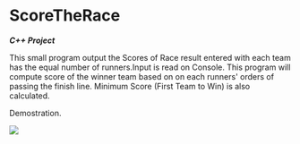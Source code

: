 # ScoreTheRace

**_C++ Project_**

This small program output the Scores of Race result entered with each team has the equal number of runners.Input is read on Console. This program will compute score of the winner team based on on each runners' orders of passing the finish line.
Minimum Score (First Team to Win) is also calculated.

Demostration.

![](https://imgur.com/Lrh9Skv.gif)
